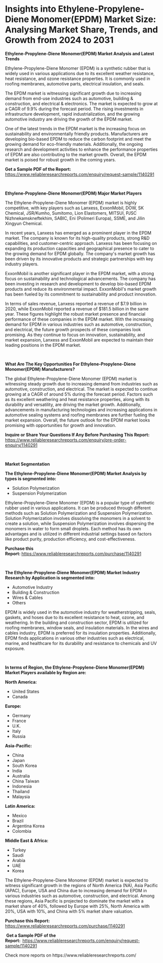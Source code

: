 <p><h1>Insights into Ethylene-Propylene-Diene Monomer(EPDM) Market Size: Analysing Market Share, Trends, and Growth from 2024 to 2031</h1></p><p><strong>Ethylene-Propylene-Diene Monomer(EPDM) Market Analysis and Latest Trends</strong></p>
<p><p>Ethylene-Propylene-Diene Monomer (EPDM) is a synthetic rubber that is widely used in various applications due to its excellent weather resistance, heat resistance, and ozone resistance properties. It is commonly used in roofing membranes, automotive parts, electrical insulation, and seals.</p><p>The EPDM market is witnessing significant growth due to increasing demand from end-use industries such as automotive, building & construction, and electrical & electronics. The market is expected to grow at a CAGR of 9.9% during the forecast period. The rising investments in infrastructure development, rapid industrialization, and the growing automotive industry are driving the growth of the EPDM market.</p><p>One of the latest trends in the EPDM market is the increasing focus on sustainability and environmentally friendly products. Manufacturers are developing bio-based EPDM to reduce the carbon footprint and meet the growing demand for eco-friendly materials. Additionally, the ongoing research and development activities to enhance the performance properties of EPDM are also contributing to the market growth. Overall, the EPDM market is poised for robust growth in the coming years.</p></p>
<p><strong>Get a Sample PDF of the Report:&nbsp;</strong> <a href="https://www.reliableresearchreports.com/enquiry/request-sample/1140291">https://www.reliableresearchreports.com/enquiry/request-sample/1140291</a></p>
<p>&nbsp;</p>
<p><strong>Ethylene-Propylene-Diene Monomer(EPDM) Major Market Players</strong></p>
<p><p>The Ethylene-Propylene-Diene Monomer (EPDM) market is highly competitive, with key players such as Lanxess, ExxonMobil, DOW, SK Chemical, JSR/Kumho, Sumitomo, Lion Elastomers, MITSUI, PJSC Nizhnekamskneftekhim, SABIC, Eni (Polimeri Europa), SSME, and Jilin Xingyun Chemical.</p><p>In recent years, Lanxess has emerged as a prominent player in the EPDM market. The company is known for its high-quality products, strong R&D capabilities, and customer-centric approach. Lanxess has been focusing on expanding its production capacities and geographical presence to cater to the growing demand for EPDM globally. The company's market growth has been driven by its innovative products and strategic partnerships with key industry players.</p><p>ExxonMobil is another significant player in the EPDM market, with a strong focus on sustainability and technological advancements. The company has been investing in research and development to develop bio-based EPDM products and reduce its environmental impact. ExxonMobil's market growth has been fueled by its commitment to sustainability and product innovation.</p><p>In terms of sales revenue, Lanxess reported a revenue of $7.9 billion in 2020, while ExxonMobil reported a revenue of $181.5 billion in the same year. These figures highlight the robust market presence and financial performance of these companies in the EPDM market. With the increasing demand for EPDM in various industries such as automotive, construction, and electrical, the future growth prospects of these companies look promising. As they continue to focus on innovation, sustainability, and market expansion, Lanxess and ExxonMobil are expected to maintain their leading positions in the EPDM market.</p></p>
<p>&nbsp;</p>
<p><strong>What Are The Key Opportunities For Ethylene-Propylene-Diene Monomer(EPDM) Manufacturers?</strong></p>
<p><p>The global Ethylene-Propylene-Diene Monomer (EPDM) market is witnessing steady growth due to increasing demand from industries such as automotive, construction, and electrical. The market is expected to continue growing at a CAGR of around 5% during the forecast period. Factors such as its excellent weathering and heat resistance properties, along with its durability and versatility, are driving the market growth. Additionally, advancements in manufacturing technologies and increasing applications in automotive sealing systems and roofing membranes are further fueling the market expansion. Overall, the future outlook for the EPDM market looks promising with opportunities for growth and innovation.</p></p>
<p><strong>Inquire or Share Your Questions If Any Before Purchasing This Report:</strong> <a href="https://www.reliableresearchreports.com/enquiry/pre-order-enquiry/1140291">https://www.reliableresearchreports.com/enquiry/pre-order-enquiry/1140291</a></p>
<p>&nbsp;</p>
<p><strong>Market Segmentation</strong></p>
<p><strong>The Ethylene-Propylene-Diene Monomer(EPDM) Market Analysis by types is segmented into:</strong></p>
<p><ul><li>Solution Polymerization</li><li>Suspension Polymerization</li></ul></p>
<p><p>Ethylene-Propylene-Diene Monomer (EPDM) is a popular type of synthetic rubber used in various applications. It can be produced through different methods such as Solution Polymerization and Suspension Polymerization. Solution Polymerization involves dissolving the monomers in a solvent to create a solution, while Suspension Polymerization involves dispersing the monomers in water to form small droplets. Each method has its own advantages and is utilized in different industrial settings based on factors like product purity, production efficiency, and cost-effectiveness.</p></p>
<p><strong>Purchase this Report:&nbsp;</strong><a href="https://www.reliableresearchreports.com/purchase/1140291">https://www.reliableresearchreports.com/purchase/1140291</a></p>
<p>&nbsp;</p>
<p><strong>The Ethylene-Propylene-Diene Monomer(EPDM) Market Industry Research by Application is segmented into:</strong></p>
<p><ul><li>Automotive Industry</li><li>Building & Construction</li><li>Wires & Cables</li><li>Others</li></ul></p>
<p><p>EPDM is widely used in the automotive industry for weatherstripping, seals, gaskets, and hoses due to its excellent resistance to heat, ozone, and weathering. In the building and construction sector, EPDM is utilized for roofing membranes, window seals, and insulation materials. In the wires and cables industry, EPDM is preferred for its insulation properties. Additionally, EPDM finds applications in various other industries such as electrical, marine, and healthcare for its durability and resistance to chemicals and UV exposure.</p></p>
<p>&nbsp;</p>
<p><strong>In terms of Region, the Ethylene-Propylene-Diene Monomer(EPDM) Market Players available by Region are:</strong></p>
<p>
    <p> <strong> North America: </strong>
        <ul>
            <li>United States</li>
            <li>Canada</li>
        </ul>
        </p> 
    <p> <strong> Europe: </strong>
        <ul>
            <li>Germany</li>
            <li>France</li>
            <li>U.K.</li>
            <li>Italy</li>
            <li>Russia</li>
        </ul>
        </p> 
    <p> <strong> Asia-Pacific: </strong>
        <ul>
            <li>China</li>
            <li>Japan</li>
            <li>South Korea</li>
            <li>India</li>
            <li>Australia</li>
            <li>China Taiwan</li>
            <li>Indonesia</li>
            <li>Thailand</li>
            <li>Malaysia</li>
        </ul>
        </p> 
    <p> <strong> Latin America: </strong>
        <ul>
            <li>Mexico</li>
            <li>Brazil</li>
            <li>Argentina Korea</li>
            <li>Colombia</li>
        </ul>
        </p> 
    <p> <strong> Middle East & Africa: </strong>
        <ul>
            <li>Turkey</li>
            <li>Saudi</li>
            <li>Arabia</li>
            <li>UAE</li>
            <li>Korea</li>
        </ul>
    </p>
    </p>
<p><p>The Ethylene-Propylene-Diene Monomer (EPDM) market is expected to witness significant growth in the regions of North America (NA), Asia Pacific (APAC), Europe, USA and China due to increasing demand for EPDM in various industries such as automotive, construction, and electrical. Among these regions, Asia Pacific is projected to dominate the market with a market share of 40%, followed by Europe with 25%, North America with 20%, USA with 10%, and China with 5% market share valuation.</p></p>
<p><strong>Purchase this Report: </strong><a href="https://www.reliableresearchreports.com/purchase/1140291">https://www.reliableresearchreports.com/purchase/1140291</a></p>
<p>&nbsp;<strong>Get a Sample PDF of the Report:&nbsp;&nbsp;</strong><a href="https://www.reliableresearchreports.com/enquiry/request-sample/1140291">https://www.reliableresearchreports.com/enquiry/request-sample/1140291</a></p>
<p><strong></strong></p>
<p>Check more reports on https://www.reliableresearchreports.com/</p>